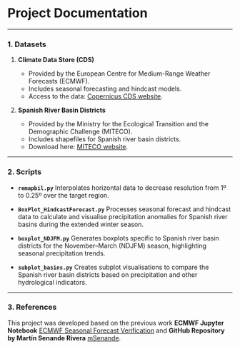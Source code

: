 # Project Documentation

---

### 1. Datasets

1. **Climate Data Store (CDS)**  
   - Provided by the European Centre for Medium-Range Weather Forecasts (ECMWF).  
   - Includes seasonal forecasting and hindcast models.  
   - Access to the data: [Copernicus CDS website](https://cds.climate.copernicus.eu/).

2. **Spanish River Basin Districts**  
   - Provided by the Ministry for the Ecological Transition and the Demographic Challenge (MITECO).  
   - Includes shapefiles for Spanish river basin districts.  
   - Download here: [MITECO website](https://www.miteco.gob.es/en/cartografia-y-sig/ide/descargas/agua/demarcaciones-hidrograficas-phc-2015-2021.html).

---

### 2. Scripts


- **`remapbil.py`** Interpolates horizontal data to decrease resolution from 1º to 0.25º over the target region.

- **`BoxPlot_HindcastForecast.py`** Processes seasonal forecast and hindcast data to calculate and visualise precipitation anomalies for Spanish river basins during the extended winter season.

- **`boxplot_NDJFM.py`** Generates boxplots specific to Spanish river basin districts for the November–March (NDJFM) season, highlighting seasonal precipitation trends.

- **`subplot_basins.py`**  Creates subplot visualisations to compare the Spanish river basin districts based on precipitation and other hydrological indicators.

---

### 3. References

This project was developed based on the previous work  **ECMWF Jupyter Notebook**  [ECMWF Seasonal Forecast Verification](https://ecmwf-projects.github.io/copernicus-training-c3s/sf-verification.html) and  **GitHub Repository by Martín Senande Rivera**  [mSenande](https://github.com/mSenande/).
